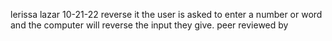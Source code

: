 lerissa lazar
10-21-22
reverse it
the user is asked to enter a number or word and the computer will reverse the input they give.
peer reviewed by
